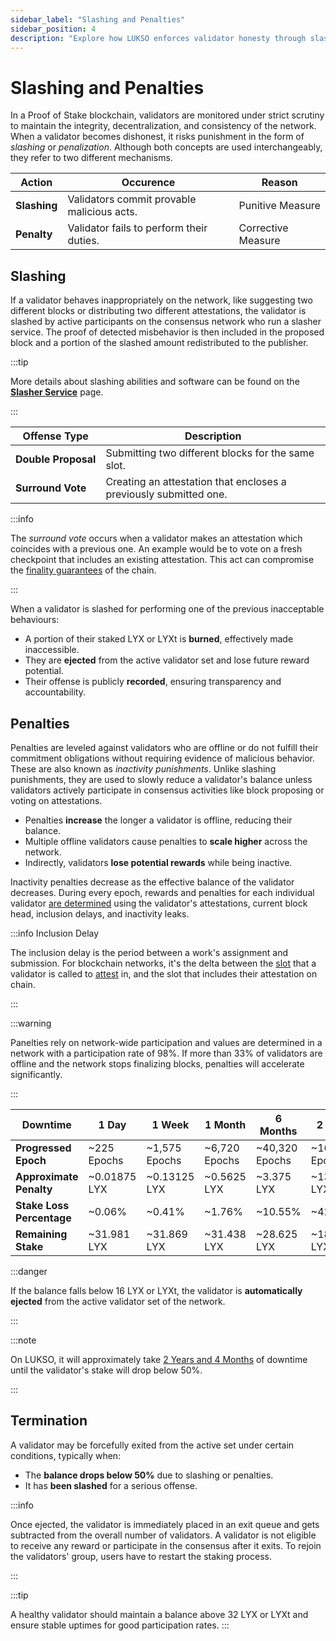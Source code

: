 ```yaml
---
sidebar_label: "Slashing and Penalties"
sidebar_position: 4
description: "Explore how LUKSO enforces validator honesty through slashing and inactivity penalties to protect network security and finality in Proof of Stake."
---
```


# Slashing and Penalties

In a Proof of Stake blockchain, validators are monitored under strict scrutiny to maintain the integrity, decentralization, and consistency of the network. When a validator becomes dishonest, it risks punishment in the form of _slashing_ or _penalization_. Although both concepts are used interchangeably, they refer to two different mechanisms.

| Action       | Occurence                                  | Reason             |
| ------------ | ------------------------------------------ | ------------------ |
| **Slashing** | Validators commit provable malicious acts. | Punitive Measure   |
| **Penalty**  | Validator fails to perform their duties.   | Corrective Measure |

## Slashing

If a validator behaves inappropriately on the network, like suggesting two different blocks or distributing two different attestations, the validator is slashed by active participants on the consensus network who run a slasher service. The proof of detected misbehavior is then included in the proposed block and a portion of the slashed amount redistributed to the publisher.

:::tip

More details about slashing abilities and software can be found on the [**Slasher Service**](/docs/theory/node-operation/slasher-service.md) page.

:::

| Offense Type                       | Description                                                       |
| ---------------------------------- | ----------------------------------------------------------------- |
| <nobr> **Double Proposal** </nobr> | Submitting two different blocks for the same slot.                |
| <nobr> **Surround Vote** </nobr>   | Creating an attestation that encloses a previously submitted one. |

:::info

The _surround vote_ occurs when a validator makes an attestation which coincides with a previous one. An example would be to vote on a fresh checkpoint that includes an existing attestation.
This act can compromise the [finality guarantees](/docs/theory/blockchain-knowledge/proof-of-stake.md) of the chain.

:::

When a validator is slashed for performing one of the previous inacceptable behaviours:

- A portion of their staked LYX or LYXt is **burned**, effectively made inaccessible.
- They are **ejected** from the active validator set and lose future reward potential.
- Their offense is publicly **recorded**, ensuring transparency and accountability.

## Penalties

Penalties are leveled against validators who are offline or do not fulfill their commitment obligations without requiring evidence of malicious behavior. These are also known as _inactivity punishments_. Unlike slashing punishments, they are used to slowly reduce a validator's balance unless validators actively participate in consensus activities like block proposing or voting on attestations.

- Penalties **increase** the longer a validator is offline, reducing their balance.
- Multiple offline validators cause penalties to **scale higher** across the network.
- Indirectly, validators **lose potential rewards** while being inactive.

Inactivity penalties decrease as the effective balance of the validator decreases. During every epoch, rewards and penalties for each individual validator [are determined](https://alonmuroch-65570.medium.com/how-long-will-it-take-an-inactive-eth2-validator-to-get-ejected-a6ce8f98fd1c) using the validator's attestations, current block head, inclusion delays, and inactivity leaks.

:::info Inclusion Delay

The inclusion delay is the period between a work's assignment and submission. For blockchain networks, it's the delta between the [slot](/docs/theory/blockchain-knowledge/proof-of-stake.md) that a validator is called to [attest](/docs/theory/blockchain-knowledge/proof-of-stake.md) in, and the slot that includes their attestation on chain.

:::

:::warning

Panelties rely on network-wide participation and values are determined in a network with a participation rate of 98%. If more than 33% of validators are offline and the network stops finalizing blocks, penalties will accelerate significantly.

:::

| Downtime                  | 1 Day        | 1 Week        | 1 Month       | 6 Months       | 2 Years         |
| ------------------------- | ------------ | ------------- | ------------- | -------------- | --------------- |
| **Progressed Epoch**      | ~225 Epochs  | ~1,575 Epochs | ~6,720 Epochs | ~40,320 Epochs | ~161,280 Epochs |
| **Approximate Penalty**   | ~0.01875 LYX | ~0.13125 LYX  | ~0.5625 LYX   | ~3.375 LYX     | ~13.70 LYX      |
| **Stake Loss Percentage** | ~0.06%       | ~0.41%        | ~1.76%        | ~10.55%        | ~42.81%         |
| **Remaining Stake**       | ~31.981 LYX  | ~31.869 LYX   | ~31.438 LYX   | ~28.625 LYX    | ~18.30 LYX      |

:::danger

If the balance falls below 16 LYX or LYXt, the validator is **automatically ejected** from the active validator set of the network.

:::

:::note

On LUKSO, it will approximately take [2 Years and 4 Months](https://explorer.consensus.testnet.lukso.network/validator/903e80371518c7a3e7cb1a4705437f19329f75f0f20f5688ec9bbe38d23870e8e210fdbde332e78f988e67372918dfd7#charts) of downtime until the validator's stake will drop below 50%.

:::

## Termination

A validator may be forcefully exited from the active set under certain conditions, typically when:

- The **balance drops below 50%** due to slashing or penalties.
- It has **been slashed** for a serious offense.

:::info

Once ejected, the validator is immediately placed in an exit queue and gets subtracted from the overall number of validators. A validator is not eligible to receive any reward or participate in the consensus after it exits. To rejoin the validators' group, users have to restart the staking process.

:::

:::tip

A healthy validator should maintain a balance above 32 LYX or LYXt and ensure stable uptimes for good participation rates.
:::
